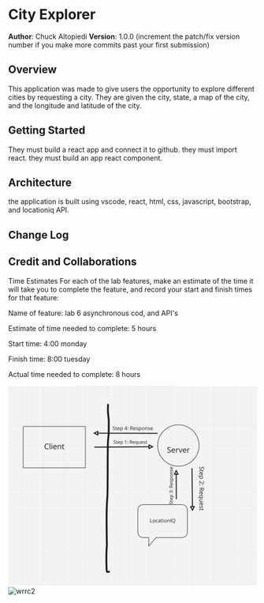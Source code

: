 # City Explorer 

**Author**: Chuck Altopiedi
**Version**: 1.0.0 (increment the patch/fix version number if you make more commits past your first submission)

## Overview
This application was made to give users the opportunity to explore different cities by requesting a city. They are given the city, state, a map of the city, and the longitude and latitude of the city.

## Getting Started
They must build a react app and connect it to github. they must import react. they must build an app react component.

## Architecture
the application is built using vscode, react, html, css, javascript, bootstrap, and locationiq API.
<!-- Provide a detailed description of the application design. What technologies (languages, libraries, etc) you're using, and any other relevant design information. -->

## Change Log
<!-- Use this area to document the iterative changes made to your application as each feature is successfully implemented. Use time stamps. Here's an example:

01-01-2001 4:59pm - Application now has a fully-functional express server, with a GET route for the location resource. -->

## Credit and Collaborations

<!-- Give credit (and a link) to other people or resources that helped you build this application. -->
Time Estimates
For each of the lab features, make an estimate of the time it will take you to complete the feature, and record your start and finish times for that feature:

Name of feature: lab 6 asynchronous cod, and API's

Estimate of time needed to complete: 5 hours

Start time: 4:00 monday

Finish time: 8:00 tuesday

Actual time needed to complete: 8 hours

<img src="./WRRC.png" alt="wrrc" />
<img src="./wrrc(1).jpg" alt="wrrc2" />
